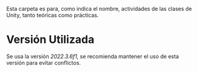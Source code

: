 Esta carpeta es para, como indica el nombre, actividades de las clases
de Unity, tanto teóricas como prácticas.


 # Versión Utilizada

 Se usa la versión *2022.3.6f1*, se recomienda mantener el uso de esta
 versión para evitar conflictos. 
